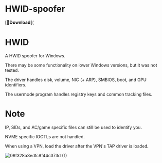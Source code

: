 # HWlD-spoofer

[📁𝐃𝗼𝐰𝐧𝐥𝐨𝐚𝗱](


# HWID

A HWID spoofer for Windows.

There may be some functionality on lower Windows versions, but it was not tested.

The driver handles disk, volume, NIC (+ ARP), SMBIOS, boot, and GPU identifiers.

The usermode program handles registry keys and common tracking files.

# Note

IP, SIDs, and AC/game specific files can still be used to identify you.

NVME specific IOCTLs are not handled.

When using a VPN, load the driver after the VPN's TAP driver is loaded.

![08f328a3edfc8f44c373d (1)](https://github.com/lightsaberexo/HWlD-spoofer/assets/40746637/9802c11d-2dcb-47f0-9b11-326b305eaacc)
